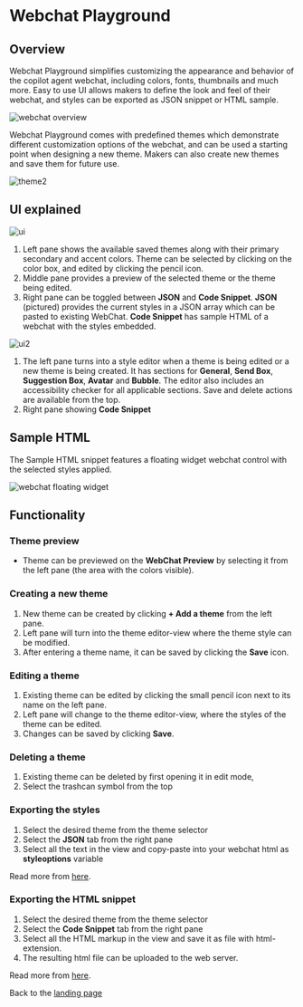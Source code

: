 # Webchat Playground
## Overview
Webchat Playground simplifies customizing the appearance and behavior of the copilot agent webchat, including colors, fonts, thumbnails and much more. Easy to use UI allows makers to define the look and feel of their webchat, and styles can be exported as JSON snippet or HTML sample.

![webchat overview](https://github.com/user-attachments/assets/6e070ba5-e47d-4f95-8b24-6ca3ff9f62cc)

Webchat Playground comes with predefined themes which demonstrate different customization options of the webchat, and can be used a starting point when designing a new theme. Makers can also create new themes and save them for future use.

![theme2](https://github.com/user-attachments/assets/6b5f07aa-2462-4121-b813-7abddf31c8dc)

## UI explained

![ui](https://github.com/user-attachments/assets/150f4314-5909-4ff8-b788-d064a9a5a82c)

1. Left pane shows the available saved themes along with their primary secondary and accent colors. Theme can be selected by clicking on the color box, and edited by clicking the pencil icon.
2. Middle pane provides a preview of the selected theme or the theme being edited.
3. Right pane can be toggled between **JSON** and **Code Snippet**. **JSON** (pictured) provides the current styles in a JSON array which can be pasted to existing WebChat. **Code Snippet** has sample HTML of a webchat with the styles embedded.

![ui2](https://github.com/user-attachments/assets/19c75edf-20f7-48b1-b43a-b4f26e91a3d4)

1. The left pane turns into a style editor when a theme is being edited or a new theme is being created. It has sections for **General**, **Send Box**, **Suggestion Box**, **Avatar** and **Bubble**. The editor also includes an accessibility checker for all applicable sections. Save and delete actions are available from the top.
2. Right pane showing **Code Snippet**

## Sample HTML

The Sample HTML snippet features a floating widget webchat control with the selected styles applied.

![webchat floating widget](https://github.com/user-attachments/assets/5c6d9a9d-3aa7-4abb-a1a7-1a9659a4afab)
   
## Functionality

### Theme preview

* Theme can be previewed on the **WebChat Preview** by selecting it from the left pane (the area with the colors visible).

### Creating a new theme

1. New theme can be created by clicking **+ Add a theme** from the left pane.
1. Left pane will turn into the theme editor-view where the theme style can be modified.
1. After entering a theme name, it can be saved by clicking the **Save** icon.

### Editing a theme

1. Existing theme can be edited by clicking the small pencil icon next to its name on the left pane.
1. Left pane will change to the theme editor-view, where the styles of the theme can be edited.
1. Changes can be saved by clicking **Save**.

### Deleting a theme

1. Existing theme can be deleted by first opening it in edit mode,
1. Select the trashcan symbol from the top
   
### Exporting the styles

1. Select the desired theme from the theme selector
1. Select the **JSON** tab from the right pane
1. Select all the text in the view and copy-paste into your webchat html as **styleoptions** variable

Read more from [here](https://learn.microsoft.com/microsoft-copilot-studio/customize-default-canvas?tabs=web#customize-the-agent-icon-background-color-and-name).

### Exporting the HTML snippet

1. Select the desired theme from the theme selector
1. Select the **Code Snippet** tab from the right pane
1. Select all the HTML markup in the view and save it as file with html-extension.
1. The resulting html file can be uploaded to the web server.

Read more from [here](https://learn.microsoft.com/microsoft-copilot-studio/customize-default-canvas?tabs=web#customize-the-default-canvas-simple).

Back to the [landing page](./README.md#power-cat-copilot-studio-kit)
